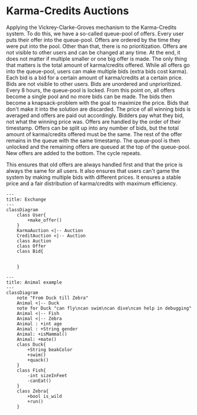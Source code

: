 # Karma-Credits Auctions

Applying the Vickrey-Clarke-Groves mechanism to the Karma-Credits system.
To do this, we have a so-called queue-pool of offers. Every user puts their offer into the queue-pool. Offers are ordered by the time they were put into the pool. Other than that, there is no prioritization. Offers are not visible to other users and can be changed at any time. At the end, it does not matter if multiple smaller or one big offer is made. The only thing that matters is the total amount of karma/credits offered.
While all offers go into the queue-pool, users can make multiple bids (extra bids cost karma). Each bid is a bid for a certain amount of karma/credits at a certain price. Bids are not visible to other users.
Bids are unordered and unprioritized.
Every 8 hours, the queue-pool is locked. From this point on, all offers become a single pool and no more bids can be made. The bids then become a knapsack-problem with the goal to maximize the price.
Bids that don't make it into the solution are discarded. The price of all winning bids is averaged and offers are paid out accordingly. Bidders pay what they bid, not what the winning price was.
Offers are handled by the order of their timestamp.
Offers can be split up into any number of bids, but the total amount of karma/credits offered must be the same. The rest of the offer remains in the queue with the same timestamp.
The queue-pool is then unlocked and the remaining offers are queued at the top of the queue-pool. New offers are added to the bottom. The cycle repeats.

This ensures that old offers are always handled first and that the price is always the same for all users. It also ensures that users can't game the system by making multiple bids with different prices.
It ensures a stable price and a fair distribution of karma/credits with maximum efficiency.

```mermaid
---
title: Exchange
---
classDiagram
    class User{
        +make_offer()
    }
    KarmaAuction <|-- Auction
    CreditAuction <|-- Auction
    class Auction
    class Offer
    class Bid{


    }

```


```mermaid
---
title: Animal example
---
classDiagram
    note "From Duck till Zebra"
    Animal <|-- Duck
    note for Duck "can fly\ncan swim\ncan dive\ncan help in debugging"
    Animal <|-- Fish
    Animal <|-- Zebra
    Animal : +int age
    Animal : +String gender
    Animal: +isMammal()
    Animal: +mate()
    class Duck{
        +String beakColor
        +swim()
        +quack()
    }
    class Fish{
        -int sizeInFeet
        -canEat()
    }
    class Zebra{
        +bool is_wild
        +run()
    }

```